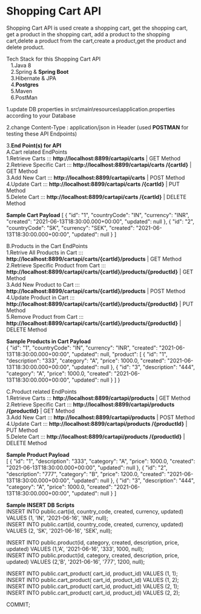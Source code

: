 # Shopping Cart API
  Shopping Cart API is used create a shopping cart, get the shopping cart, get a product in the shopping cart, add a product to the shopping cart,delete a product from the cart,create a product,get the product and delete product. <br/>
  
Tech Stack for this Shopping Cart API <br/>
&nbsp;&nbsp;&nbsp;1.Java 8  <br/>
&nbsp;&nbsp;&nbsp;2.Spring & **Spring Boot** <br/>
&nbsp;&nbsp;&nbsp;3.Hibernate & JPA <br/>
&nbsp;&nbsp;&nbsp;4.**Postgres** <br/>
&nbsp;&nbsp;&nbsp;5.Maven <br/>
&nbsp;&nbsp;&nbsp;6.PostMan

1.update DB properties in src\main\resources\application.properties according to your Database

2.change Content-Type : application/json  in Header (used **POSTMAN** for testing these API Endpoints)

3.**End Point(s) for API**<br/>
  A.Cart related EndPoints<br/>
      1.Retrieve Carts          ::: **http://localhost:8899/cartapi/carts**             | GET  Method  <br/>
      2.Retrieve Specific Cart  ::: **http://localhost:8899/cartapi/carts /{cartId}**   | GET  Method  <br/> 
      3.Add New Cart            ::: **http://localhost:8899/cartapi/carts**             | POST Method  <br/> 
      4.Update Cart             ::: **http://localhost:8899/cartapi/carts /{cartId}**   | PUT Method   <br/>
      5.Delete Cart             ::: **http://localhost:8899/cartapi/carts /{cartId}**   | DELETE Method <br/>
  
  **Sample Cart Payload**
  [
    {
        "id": "1",
        "countryCode": "IN",
        "currency": "INR",
        "created": "2021-06-13T18:30:00.000+00:00",
        "updated": null
    },
    {
        "id": "2",
        "countryCode": "SK",
        "currency": "SEK",
        "created": "2021-06-13T18:30:00.000+00:00",
        "updated": null
    }
] <br/>
 
 B.Products in the Cart EndPoints <br/>
      1.Retrive All Products in Cart            ::: **http://localhost:8899/cartapi/carts/{cartId}/products**                 | GET  Method <br/>
      2.Retrieve Specific Product from Cart     ::: **http://localhost:8899/cartapi/carts/{cartId}/products/{productId}**     | GET  Method <br/> 
      3.Add New Product to Cart                 ::: **http://localhost:8899/cartapi/carts/{cartId}/products**                 | POST Method <br/>
      4.Update Product in Cart                  ::: **http://localhost:8899/cartapi/carts/{cartId}/products/{productId}**     | PUT Method  <br/>
      5.Remove Product from Cart                ::: **http://localhost:8899/cartapi/carts/{cartId}/products/{productId}**     | DELETE Method <br/>
      
**Sample Products in Cart Payload**      
{
    "id": "1",
    "countryCode": "IN",
    "currency": "INR",
    "created": "2021-06-13T18:30:00.000+00:00",
    "updated": null,
    "product": [
        {
            "id": "1",
            "description": "333",
            "category": "A",
            "price": 1000.0,
            "created": "2021-06-13T18:30:00.000+00:00",
            "updated": null
        },
        {
            "id": "3",
            "description": "444",
            "category": "A",
            "price": 1000.0,
            "created": "2021-06-13T18:30:00.000+00:00",
            "updated": null
        }
    ]
} <br/>

 C.Product related EndPoints <br/>
      1.Retrieve Carts          ::: **http://localhost:8899/cartapi/products**             	    | GET  Method <br/>
      2.Retrieve Specific Cart  ::: **http://localhost:8899/cartapi/products /{productId}**   	| GET  Method <br/>
      3.Add New Cart            ::: **http://localhost:8899/cartapi/products**             	    | POST Method <br/>
      4.Update Cart             ::: **http://localhost:8899/cartapi/products /{productId}**   	| PUT Method <br/>
      5.Delete Cart             ::: **http://localhost:8899/cartapi/products /{productId}**   	| DELETE Method <br/>
 
 **Sample Product Payload**        
 [
    {
        "id": "1",
        "description": "333",
        "category": "A",
        "price": 1000.0,
        "created": "2021-06-13T18:30:00.000+00:00",
        "updated": null
    },
    {
        "id": "2",
        "description": "777",
        "category": "B",
        "price": 1200.0,
        "created": "2021-06-13T18:30:00.000+00:00",
        "updated": null
    },
    {
        "id": "3",
        "description": "444",
        "category": "A",
        "price": 1000.0,
        "created": "2021-06-13T18:30:00.000+00:00",
        "updated": null
    }
 ] <br/>

**Sample INSERT DB Scripts** <br/>
INSERT INTO public.cart(id, country_code, created, currency, updated) 	VALUES (1, 'IN', '2021-06-16', 'INR', null); <br/> 
INSERT INTO public.cart(id, country_code, created, currency, updated) 	VALUES (2, 'SK', '2021-06-16', 'SEK', null);	<br/>  

INSERT INTO public.product(id, category, created, description, price, updated) 	VALUES (1,'A', '2021-06-16', '333', 1000, null); <br/>
INSERT INTO public.product(id, category, created, description, price, updated) 	VALUES (2,'B', '2021-06-16', '777', 1200, null); <br/>  

INSERT INTO public.cart_product( 	cart_id, product_id) 	VALUES (1, 1); <br/>
INSERT INTO public.cart_product( 	cart_id, product_id) 	VALUES (1, 2); <br/>
INSERT INTO public.cart_product( 	cart_id, product_id) 	VALUES (2, 1); <br/>
INSERT INTO public.cart_product( 	cart_id, product_id) 	VALUES (2, 2); <br/>

COMMIT;<br/>
